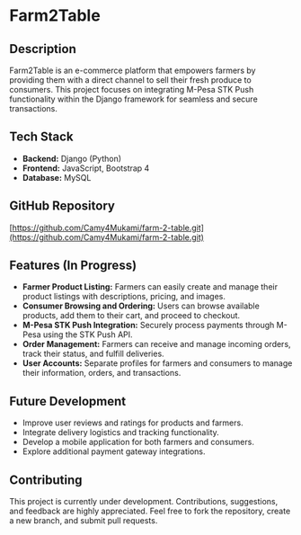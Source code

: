 # Farm2Table

## Description
Farm2Table is an e-commerce platform that empowers farmers by providing them with a direct channel to sell their fresh produce to consumers. This project focuses on integrating M-Pesa STK Push functionality within the Django framework for seamless and secure transactions.

## Tech Stack
- **Backend:** Django (Python)
- **Frontend:** JavaScript, Bootstrap 4
- **Database:** MySQL

## GitHub Repository
[https://github.com/Camy4Mukami/farm-2-table.git](https://github.com/Camy4Mukami/farm-2-table.git)

## Features (In Progress)
- **Farmer Product Listing:** Farmers can easily create and manage their product listings with descriptions, pricing, and images.
- **Consumer Browsing and Ordering:** Users can browse available products, add them to their cart, and proceed to checkout.
- **M-Pesa STK Push Integration:** Securely process payments through M-Pesa using the STK Push API.
- **Order Management:**  Farmers can receive and manage incoming orders, track their status, and fulfill deliveries.
- **User Accounts:** Separate profiles for farmers and consumers to manage their information, orders, and transactions.

## Future Development
- Improve user reviews and ratings for products and farmers.
- Integrate delivery logistics and tracking functionality.
- Develop a mobile application for both farmers and consumers.
- Explore additional payment gateway integrations.

## Contributing
This project is currently under development. Contributions, suggestions, and feedback are highly appreciated. Feel free to fork the repository, create a new branch, and submit pull requests. 
